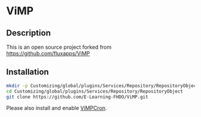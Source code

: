 ViMP
============

## Description
This is an open source project forked from https://github.com/fluxapps/ViMP

## Installation
```bash
mkdir -p Customizing/global/plugins/Services/Repository/RepositoryObject
cd Customizing/global/plugins/Services/Repository/RepositoryObject
git clone https://github.com/E-Learning-FHDO/ViMP.git
```

Please also install and enable [ViMPCron](https://github.com/E-Learning-FHDO/ViMPCron).

